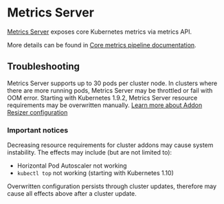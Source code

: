 # Metrics Server

[Metrics Server](https://github.com/kubernetes-incubator/metrics-server) exposes
core Kubernetes metrics via metrics API.

More details can be found in [Core metrics pipeline documentation](https://kubernetes.io/docs/tasks/debug-application-cluster/resource-metrics-pipeline/).

## Troubleshooting

Metrics Server supports up to 30 pods per cluster node. In clusters where there are more running pods, Metrics Server may be throttled or fail with OOM error. Starting with Kubernetes 1.9.2, Metrics Server resource requirements may be overwritten manually. [Learn more about Addon Resizer configuration](https://github.com/kubernetes/autoscaler/tree/master/addon-resizer#addon-resizer-configuration)

### Important notices

Decreasing resource requirements for cluster addons may cause system instability. The effects may include (but are not limited to):
  - Horizontal Pod Autoscaler not working
  - `kubectl top` not working (starting with Kubernetes 1.10)

Overwritten configuration persists through cluster updates, therefore may cause all effects above after a cluster update.
